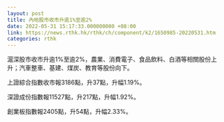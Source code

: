 ```yaml
---
layout: post
title: 內地股市收市升逾1%至逾2%
date: 2022-05-31 15:17:33.000000000 +08:00
link: https://news.rthk.hk/rthk/ch/component/k2/1650985-20220531.htm
categories: rthk
---
```


滬深股市收市升逾1%至逾2%，農業、消費電子、食品飲料、白酒等相關股份上升；汽車整車、基建、煤炭、教育等股份向下。

上證綜合指數收市報3186點，升37點，升幅1.19%。

深證成份指數報11527點，升217點，升幅1.92%。

創業板指數報2405點，升54點，升幅2.33%。
